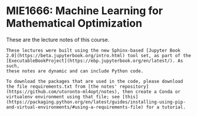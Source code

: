 # MIE1666: Machine Learning for Mathematical Optimization 

These are the lecture notes of this course.

```{note}
These lectures were built using the new Sphinx-based [Jupyter Book
2.0](https://beta.jupyterbook.org/intro.html) tool set, as part of the
[ExecutableBookProject](https://ebp.jupyterbook.org/en/latest/). As such,
these notes are dynamic and can include Python code.

To download the packages that are used in the code, please download the file requirements.txt from [the notes' repository](https://github.com/utoronto-ml4opt/notes), then create a Conda or virtualenv environment using that file; see [this](https://packaging.python.org/en/latest/guides/installing-using-pip-and-virtual-environments/#using-a-requirements-file) for a tutorial.
```

